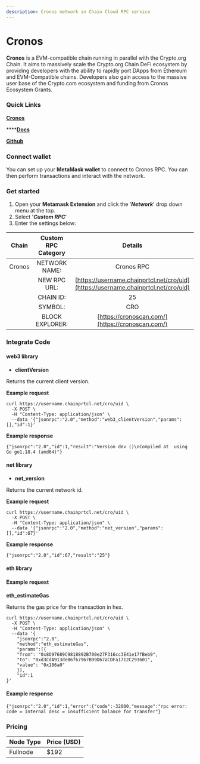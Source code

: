 ```yaml
---
description: Cronos network in Chain Cloud RPC service
---
```


# Cronos

**Cronos** is a EVM-compatible chain running in parallel with the Crypto.org Chain. It aims to massively scale the Crypto.org Chain DeFi ecosystem by providing developers with the ability to rapidly port DApps from Ethereum and EVM-Compatible chains. Developers also gain access to the massive user base of the Crypto.com ecosystem and funding from Cronos Ecosystem Grants.

### **Quick Links**

****[**Cronos**](https://cronos.org/)****

****[**Docs**](https://docs.cronos.org/getting-started/readme)**​**

****[**Github**](https://github.com/crypto-org-chain/cronos)****

### Connect wallet

You can set up your **MetaMask wallet** to connect to Cronos RPC. You can then perform transactions and interact with the network.

### Get started

1. Open your **Metamask Extension** and click the '_**Network**_' drop down menu at the top.
2. Select '_**Custom RPC**_'
3. Enter the settings below:

| Chain  | Custom RPC Category |                                   Details                                    |
| :----: | :-----------------: | :--------------------------------------------------------------------------: |
| Cronos |    NETWORK NAME:    |                                  Cronos RPC                                  |
|        |    NEW RPC URL:     | [https://username.chainprtcl.net/cro/uid](https://username.chainprtcl.net/cro/uid) |
|        |      CHAIN ID:      |                                      25                                      |
|        |       SYMBOL:       |                                     CRO                                      |
|        |   BLOCK EXPLORER:   |               [https://cronoscan.com/](https://cronoscan.com/)               |

### Integrate Code

#### web3 library

* **clientVersion**

Returns the current client version.

**Example request**

```
curl https://username.chainprtcl.net/cro/uid \
  -X POST \
  -H "Content-Type: application/json" \
  --data '{"jsonrpc":"2.0","method":"web3_clientVersion","params":[],"id":1}'
```

**Example response**

```
{"jsonrpc":"2.0","id":1,"result":"Version dev ()\nCompiled at  using Go go1.18.4 (amd64)"}
```

#### net library

* **net\_version**

Returns the current network id.

**Example request**

```
curl https://username.chainprtcl.net/cro/uid \
  -X POST \
  -H "Content-Type: application/json" \
  --data '{"jsonrpc":"2.0","method":"net_version","params":[],"id":67}'
```

**Example response**

```
{"jsonrpc":"2.0","id":67,"result":"25"}
```

#### eth library

#### Example request

**eth\_estimateGas**

Returns the gas price for the transaction in hex.

```
curl https://username.chainprtcl.net/cro/uid \
  -X POST \
  -H "Content-Type: application/json" \
  --data '{
    "jsonrpc":"2.0",
    "method":"eth_estimateGas",
    "params":[{
    "from": "0x8D97689C9818892B700e27F316cc3E41e17fBeb9",
    "to": "0xd3CdA913deB6f67967B99D67aCDFa1712C293601",
    "value": "0x186a0"
    }],
    "id":1
}'
```

#### Example response

```
{"jsonrpc":"2.0","id":1,"error":{"code":-32000,"message":"rpc error: code = Internal desc = insufficient balance for transfer"}
```

### Pricing

| Node Type             | Price (USD)          |
| --------------------- | ---------------------|
| Fullnode              | $192                 |